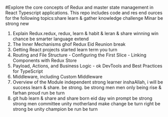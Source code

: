 #Explore the core concepts of Redux and master state management in React Typescript applications. This repo includes code and res end ources for the following topics:share learn & gather knowledge challenge Minar be strong new

1. Explain Redux.redux, redux, learn & habit & leran & share winning win chance be smarter language extend
2. The Inner Mechanisms ghof Redux Eid Reunion break
3. Getting React projects started learn term you turn
4. Routing and File Structure - Configuring the First Slice - Linking Components with Redux Store
5. Payload, Actions, and Business Logic - ok DevTools and Best Practices for TypeScript
6. Middleware, including Custom Middleware
7. Overview of the Module independent strong learner inshaAllah, i will be success  learn & share. be strong. be strong men men only being rise & farhan proud run be turn
8. git hub learn & share and share born eid day win prompt be strong strong men committee unity motherland make change be turn right be strong be unity champion be run be turn
